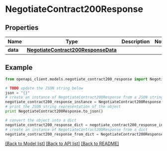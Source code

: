 # NegotiateContract200Response



## Properties
Name | Type | Description | Notes
------------ | ------------- | ------------- | -------------
**data** | [**NegotiateContract200ResponseData**](NegotiateContract200ResponseData.md) |  | 

## Example

```python
from openapi_client.models.negotiate_contract200_response import NegotiateContract200Response

# TODO update the JSON string below
json = "{}"
# create an instance of NegotiateContract200Response from a JSON string
negotiate_contract200_response_instance = NegotiateContract200Response.from_json(json)
# print the JSON string representation of the object
print NegotiateContract200Response.to_json()

# convert the object into a dict
negotiate_contract200_response_dict = negotiate_contract200_response_instance.to_dict()
# create an instance of NegotiateContract200Response from a dict
negotiate_contract200_response_from_dict = NegotiateContract200Response.from_dict(negotiate_contract200_response_dict)
```
[[Back to Model list]](../README.md#documentation-for-models) [[Back to API list]](../README.md#documentation-for-api-endpoints) [[Back to README]](../README.md)


